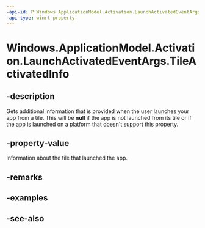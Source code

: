 ```yaml
---
-api-id: P:Windows.ApplicationModel.Activation.LaunchActivatedEventArgs.TileActivatedInfo
-api-type: winrt property
---
```


<!-- Property syntax
public Windows.ApplicationModel.Activation.TileActivatedInfo TileActivatedInfo { get; }
-->

# Windows.ApplicationModel.Activation.LaunchActivatedEventArgs.TileActivatedInfo

## -description
Gets additional information that is provided when the user launches your app from a tile. This will be **null** if the app is not launched from its tile or if the app is launched on a platform that doesn't support this property.

## -property-value
Information about the tile that launched the app.

## -remarks

## -examples

## -see-also

